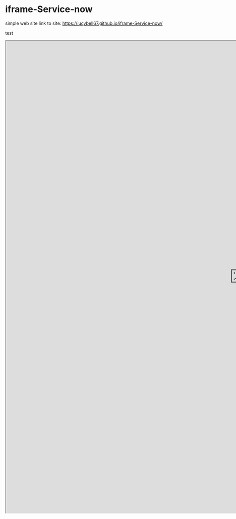 # iframe-Service-now
simple web site
link to site: https://lucybell67.github.io/iframe-Service-now/

test

<body><iframe id="IncidentL" src="https://dev48352.service-now.com/incident_list.do?sysparm_query=active=true^caller_id=javascript:gs.getUserID()" width="1500" height="1500" ></iframe>
<script> document.body.scroll=”no”;</script>
</body>
